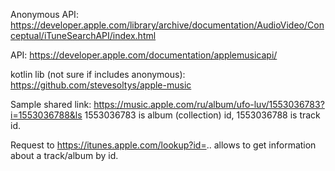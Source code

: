 Anonymous API: https://developer.apple.com/library/archive/documentation/AudioVideo/Conceptual/iTuneSearchAPI/index.html


API: https://developer.apple.com/documentation/applemusicapi/

kotlin lib (not sure if includes anonymous): https://github.com/stevesoltys/apple-music


Sample shared link: https://music.apple.com/ru/album/ufo-luv/1553036783?i=1553036788&ls
1553036783 is album (collection) id, 1553036788 is track id.

Request to https://itunes.apple.com/lookup?id=.. allows to get information about a track/album by id.
